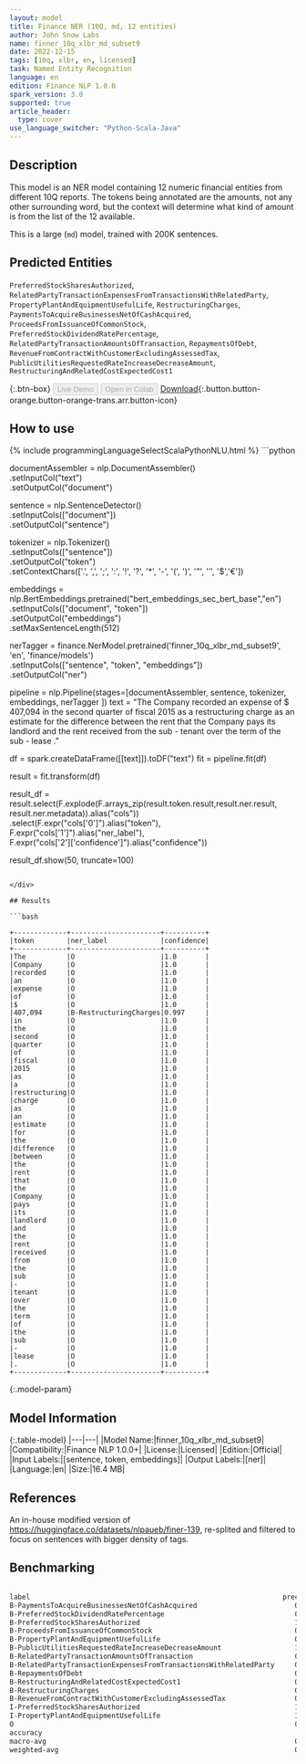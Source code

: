 ```yaml
---
layout: model
title: Finance NER (10Q, md, 12 entities)
author: John Snow Labs
name: finner_10q_xlbr_md_subset9
date: 2022-12-15
tags: [10q, xlbr, en, licensed]
task: Named Entity Recognition
language: en
edition: Finance NLP 1.0.0
spark_version: 3.0
supported: true
article_header:
  type: cover
use_language_switcher: "Python-Scala-Java"
---
```


## Description

This model is an NER model containing 12 numeric financial entities from different 10Q reports. The tokens being annotated are the amounts, not any other surrounding word, but the context will determine what kind of amount is from the list of the 12 available.

This is a large (`md`) model, trained with 200K sentences.

## Predicted Entities

`PreferredStockSharesAuthorized`, `RelatedPartyTransactionExpensesFromTransactionsWithRelatedParty`, `PropertyPlantAndEquipmentUsefulLife`, `RestructuringCharges`, `PaymentsToAcquireBusinessesNetOfCashAcquired`, `ProceedsFromIssuanceOfCommonStock`, `PreferredStockDividendRatePercentage`, `RelatedPartyTransactionAmountsOfTransaction`, `RepaymentsOfDebt`, `RevenueFromContractWithCustomerExcludingAssessedTax`, `PublicUtilitiesRequestedRateIncreaseDecreaseAmount`, `RestructuringAndRelatedCostExpectedCost1`

{:.btn-box}
<button class="button button-orange" disabled>Live Demo</button>
<button class="button button-orange" disabled>Open in Colab</button>
[Download](https://s3.amazonaws.com/auxdata.johnsnowlabs.com/finance/models/finner_10q_xlbr_md_subset9_en_1.0.0_3.0_1671082597318.zip){:.button.button-orange.button-orange-trans.arr.button-icon}

## How to use



<div class="tabs-box" markdown="1">
{% include programmingLanguageSelectScalaPythonNLU.html %}
```python
 
documentAssembler = nlp.DocumentAssembler() \
   .setInputCol("text") \
   .setOutputCol("document")

sentence = nlp.SentenceDetector() \
   .setInputCols(["document"]) \
   .setOutputCol("sentence") 

tokenizer = nlp.Tokenizer()\
    .setInputCols(["sentence"])\
    .setOutputCol("token")\
    .setContextChars(['.', ',', ';', ':', '!', '?', '*', '-', '(', ')', '”', '’', '$','€'])

embeddings = nlp.BertEmbeddings.pretrained("bert_embeddings_sec_bert_base","en") \
  .setInputCols(["document", "token"]) \
  .setOutputCol("embeddings")\
  .setMaxSentenceLength(512)

nerTagger = finance.NerModel.pretrained('finner_10q_xlbr_md_subset9', 'en', 'finance/models')\
   .setInputCols(["sentence", "token", "embeddings"])\
   .setOutputCol("ner")
              
pipeline = nlp.Pipeline(stages=[documentAssembler,
                            sentence,
                            tokenizer,
                            embeddings,
                            nerTagger
                                ])
text = "The Company recorded an expense of $ 407,094 in the second quarter of fiscal 2015 as a restructuring charge as an estimate for the difference between the rent that the Company pays its landlord and the rent received from the sub - tenant over the term of the sub - lease ."

df = spark.createDataFrame([[text]]).toDF("text")
fit = pipeline.fit(df)

result = fit.transform(df)

result_df = result.select(F.explode(F.arrays_zip(result.token.result,result.ner.result, result.ner.metadata)).alias("cols"))\
.select(F.expr("cols['0']").alias("token"),\
      F.expr("cols['1']").alias("ner_label"),\
      F.expr("cols['2']['confidence']").alias("confidence"))

result_df.show(50, truncate=100)
```

</div>

## Results

```bash

+-------------+----------------------+----------+
|token        |ner_label             |confidence|
+-------------+----------------------+----------+
|The          |O                     |1.0       |
|Company      |O                     |1.0       |
|recorded     |O                     |1.0       |
|an           |O                     |1.0       |
|expense      |O                     |1.0       |
|of           |O                     |1.0       |
|$            |O                     |1.0       |
|407,094      |B-RestructuringCharges|0.997     |
|in           |O                     |1.0       |
|the          |O                     |1.0       |
|second       |O                     |1.0       |
|quarter      |O                     |1.0       |
|of           |O                     |1.0       |
|fiscal       |O                     |1.0       |
|2015         |O                     |1.0       |
|as           |O                     |1.0       |
|a            |O                     |1.0       |
|restructuring|O                     |1.0       |
|charge       |O                     |1.0       |
|as           |O                     |1.0       |
|an           |O                     |1.0       |
|estimate     |O                     |1.0       |
|for          |O                     |1.0       |
|the          |O                     |1.0       |
|difference   |O                     |1.0       |
|between      |O                     |1.0       |
|the          |O                     |1.0       |
|rent         |O                     |1.0       |
|that         |O                     |1.0       |
|the          |O                     |1.0       |
|Company      |O                     |1.0       |
|pays         |O                     |1.0       |
|its          |O                     |1.0       |
|landlord     |O                     |1.0       |
|and          |O                     |1.0       |
|the          |O                     |1.0       |
|rent         |O                     |1.0       |
|received     |O                     |1.0       |
|from         |O                     |1.0       |
|the          |O                     |1.0       |
|sub          |O                     |1.0       |
|-            |O                     |1.0       |
|tenant       |O                     |1.0       |
|over         |O                     |1.0       |
|the          |O                     |1.0       |
|term         |O                     |1.0       |
|of           |O                     |1.0       |
|the          |O                     |1.0       |
|sub          |O                     |1.0       |
|-            |O                     |1.0       |
|lease        |O                     |1.0       |
|.            |O                     |1.0       |
+-------------+----------------------+----------+

```

{:.model-param}
## Model Information

{:.table-model}
|---|---|
|Model Name:|finner_10q_xlbr_md_subset9|
|Compatibility:|Finance NLP 1.0.0+|
|License:|Licensed|
|Edition:|Official|
|Input Labels:|[sentence, token, embeddings]|
|Output Labels:|[ner]|
|Language:|en|
|Size:|16.4 MB|

## References

An in-house modified version of https://huggingface.co/datasets/nlpaueb/finer-139, re-splited and filtered to focus on sentences with bigger density of tags.

## Benchmarking

```bash

label                                                              precision    recall  f1-score   support                                                
B-PaymentsToAcquireBusinessesNetOfCashAcquired                        0.9801    0.9610    0.9705       154
B-PreferredStockDividendRatePercentage                                0.9822    1.0000    0.9910       166
B-PreferredStockSharesAuthorized                                      1.0000    1.0000    1.0000       113
B-ProceedsFromIssuanceOfCommonStock                                   0.9846    0.9014    0.9412        71
B-PropertyPlantAndEquipmentUsefulLife                                 0.9672    0.9743    0.9707       272
B-PublicUtilitiesRequestedRateIncreaseDecreaseAmount                  1.0000    0.9894    0.9947       188
B-RelatedPartyTransactionAmountsOfTransaction                         0.8750    0.3853    0.5350       218
B-RelatedPartyTransactionExpensesFromTransactionsWithRelatedParty     0.7215    0.9620    0.8245       447
B-RepaymentsOfDebt                                                    0.9044    0.9762    0.9389       126
B-RestructuringAndRelatedCostExpectedCost1                            0.8871    0.9483    0.9167       174
B-RestructuringCharges                                                0.9428    0.9450    0.9439       872
B-RevenueFromContractWithCustomerExcludingAssessedTax                 0.9772    0.9062    0.9403       661
I-PreferredStockSharesAuthorized                                      1.0000    1.0000    1.0000         4
I-PropertyPlantAndEquipmentUsefulLife                                 1.0000    0.8171    0.8993        82
O                                                                     0.9989    0.9992    0.9990     77740
accuracy                                                                   -         -    0.9954     81288
macro-avg                                                             0.9481    0.9177    0.9244     81288
weighted-avg                                                          0.9957    0.9954    0.9952     81288

```